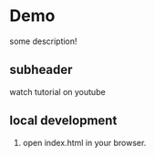 # Demo
some description!
## subheader
 watch tutorial on youtube
 ## local development

 1. open index.html in your browser.